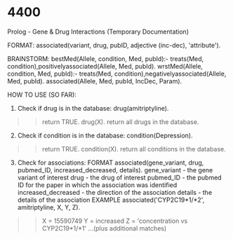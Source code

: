 # 4400
 Prolog - Gene & Drug Interactions (Temporary Documentation)

FORMAT:
associated(variant, drug, pubID, adjective (inc-dec), 'attribute').

BRAINSTORM:
bestMed(Allele, condition, Med, pubId):- treats(Med, condition),positivelyassociated(Allele, Med, pubId).
wrstMed(Allele, condition, Med, pubId):- treats(Med, condition),negativelyassociated(Allele, Med, pubId).
associated(Allele, Med, pubId, IncDec, Param).

HOW TO USE (SO FAR):

1) Check if drug is in the database:
drug(amitriptyline).
>>return TRUE.
drug(X).
>>return all drugs in the database.

2) Check if condition is in the database:
condition(Depression).
>>return TRUE.
condition(X).
>>return all conditions in the database.

3) Check for associations:
FORMAT
associated(gene_variant, drug, pubmed_ID, increased_decreased, details).
gene_variant - the gene variant of interest
drug - the drug of interest
pubmed_ID - the pubmed ID for the paper in which the association was identified
increased_decreased - the direction of the association
details - the details of the association
EXAMPLE
associated('CYP2C19*1/*2', amitriptyline, X, Y, Z).
>>X = 15590749
  Y = increased
  Z = 'concentration vs CYP2C19*1/*1'
  ...(plus additional matches)
 
